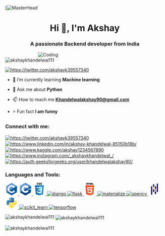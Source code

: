 [![MasterHead](https://thumbs.dreamstime.com/b/python-programming-colorful-plexus-design-python-language-programming-banner-colorful-plexus-design-software-technology-166200238.jpg)
<h1 align="center">Hi 👋, I'm Akshay</h1>
<h3 align="center">A passionate Backend developer from India</h3>

<img align="right" alt="Coding" width="400" src="https://cdn.dribbble.com/users/1162077/screenshots/3848914/programmer.gif">

<p align="left"> <img src="https://komarev.com/ghpvc/?username=akshaykhandelwal111&label=Profile%20views&color=0e75b6&style=flat" alt="akshaykhandelwal111" /> </p>

<p align="left"> <a href="https://twitter.com/https://twitter.com/akshayk39557340" target="blank"><img src="https://img.shields.io/twitter/follow/https://twitter.com/akshayk39557340?logo=twitter&style=for-the-badge" alt="https://twitter.com/akshayk39557340" /></a> </p>

- 🌱 I’m currently learning **Machine learning**

- 💬 Ask me about **Python**

- 📫 How to reach me **Khandelwalakshay90@gmail.com**

- ⚡ Fun fact **I am funny**

<h3 align="left">Connect with me:</h3>
<p align="left">
<a href="https://twitter.com/https://twitter.com/akshayk39557340" target="blank"><img align="center" src="https://raw.githubusercontent.com/rahuldkjain/github-profile-readme-generator/master/src/images/icons/Social/twitter.svg" alt="https://twitter.com/akshayk39557340" height="30" width="40" /></a>
<a href="https://linkedin.com/in/https://www.linkedin.com/in/akshay-khandelwal-85150b18b/" target="blank"><img align="center" src="https://raw.githubusercontent.com/rahuldkjain/github-profile-readme-generator/master/src/images/icons/Social/linked-in-alt.svg" alt="https://www.linkedin.com/in/akshay-khandelwal-85150b18b/" height="30" width="40" /></a>
<a href="https://kaggle.com/https://www.kaggle.com/akshay1234567890" target="blank"><img align="center" src="https://raw.githubusercontent.com/rahuldkjain/github-profile-readme-generator/master/src/images/icons/Social/kaggle.svg" alt="https://www.kaggle.com/akshay1234567890" height="30" width="40" /></a>
<a href="https://instagram.com/https://www.instagram.com/_akshaykhandelwal_/" target="blank"><img align="center" src="https://raw.githubusercontent.com/rahuldkjain/github-profile-readme-generator/master/src/images/icons/Social/instagram.svg" alt="https://www.instagram.com/_akshaykhandelwal_/" height="30" width="40" /></a>
<a href="https://auth.geeksforgeeks.org/user/https://auth.geeksforgeeks.org/user/khandelwalakshay90/" target="blank"><img align="center" src="https://raw.githubusercontent.com/rahuldkjain/github-profile-readme-generator/master/src/images/icons/Social/geeks-for-geeks.svg" alt="https://auth.geeksforgeeks.org/user/khandelwalakshay90/" height="30" width="40" /></a>
</p>

<h3 align="left">Languages and Tools:</h3>
<p align="left"> <a href="https://www.cprogramming.com/" target="_blank" rel="noreferrer"> <img src="https://raw.githubusercontent.com/devicons/devicon/master/icons/c/c-original.svg" alt="c" width="40" height="40"/> </a> <a href="https://www.w3schools.com/cpp/" target="_blank" rel="noreferrer"> <img src="https://raw.githubusercontent.com/devicons/devicon/master/icons/cplusplus/cplusplus-original.svg" alt="cplusplus" width="40" height="40"/> </a> <a href="https://www.w3schools.com/css/" target="_blank" rel="noreferrer"> <img src="https://raw.githubusercontent.com/devicons/devicon/master/icons/css3/css3-original-wordmark.svg" alt="css3" width="40" height="40"/> </a> <a href="https://www.djangoproject.com/" target="_blank" rel="noreferrer"> <img src="https://cdn.worldvectorlogo.com/logos/django.svg" alt="django" width="40" height="40"/> </a> <a href="https://flask.palletsprojects.com/" target="_blank" rel="noreferrer"> <img src="https://www.vectorlogo.zone/logos/pocoo_flask/pocoo_flask-icon.svg" alt="flask" width="40" height="40"/> </a> <a href="https://www.w3.org/html/" target="_blank" rel="noreferrer"> <img src="https://raw.githubusercontent.com/devicons/devicon/master/icons/html5/html5-original-wordmark.svg" alt="html5" width="40" height="40"/> </a> <a href="https://materializecss.com/" target="_blank" rel="noreferrer"> <img src="https://raw.githubusercontent.com/prplx/svg-logos/5585531d45d294869c4eaab4d7cf2e9c167710a9/svg/materialize.svg" alt="materialize" width="40" height="40"/> </a> <a href="https://opencv.org/" target="_blank" rel="noreferrer"> <img src="https://www.vectorlogo.zone/logos/opencv/opencv-icon.svg" alt="opencv" width="40" height="40"/> </a> <a href="https://pandas.pydata.org/" target="_blank" rel="noreferrer"> <img src="https://raw.githubusercontent.com/devicons/devicon/2ae2a900d2f041da66e950e4d48052658d850630/icons/pandas/pandas-original.svg" alt="pandas" width="40" height="40"/> </a> <a href="https://www.python.org" target="_blank" rel="noreferrer"> <img src="https://raw.githubusercontent.com/devicons/devicon/master/icons/python/python-original.svg" alt="python" width="40" height="40"/> </a> <a href="https://scikit-learn.org/" target="_blank" rel="noreferrer"> <img src="https://upload.wikimedia.org/wikipedia/commons/0/05/Scikit_learn_logo_small.svg" alt="scikit_learn" width="40" height="40"/> </a> <a href="https://www.tensorflow.org" target="_blank" rel="noreferrer"> <img src="https://www.vectorlogo.zone/logos/tensorflow/tensorflow-icon.svg" alt="tensorflow" width="40" height="40"/> </a> </p>

<p><img align="left" src="https://github-readme-stats.vercel.app/api/top-langs?username=akshaykhandelwal111&show_icons=true&locale=en&layout=compact" alt="akshaykhandelwal111" /></p>

<p>&nbsp;<img align="center" src="https://github-readme-stats.vercel.app/api?username=akshaykhandelwal111&show_icons=true&locale=en" alt="akshaykhandelwal111" /></p>

<p><img align="center" src="https://github-readme-streak-stats.herokuapp.com/?user=akshaykhandelwal111&" alt="akshaykhandelwal111" /></p>
